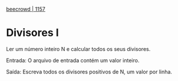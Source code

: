 [beecrowd | 1157](https://www.beecrowd.com.br/judge/pt/problems/view/1157)

# Divisores I

Ler um número inteiro N e calcular todos os seus divisores.

Entrada: O arquivo de entrada contém um valor inteiro.

Saída: Escreva todos os divisores positivos de N, um valor por linha.